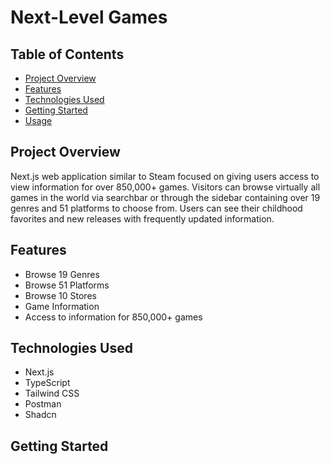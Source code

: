 # Next-Level Games

## Table of Contents

- [Project Overview](#project-overview)
- [Features](#features)
- [Technologies Used](#technologies-used)
- [Getting Started](#getting-started)
- [Usage](#usage)

## Project Overview

Next.js web application similar to Steam focused on giving users access to view information for over 850,000+ games. Visitors can browse virtually all games in the world via searchbar or through the sidebar containing over 19 genres and 51 platforms to choose from. Users can see their childhood favorites and new releases with frequently updated information. 

## Features
- Browse 19 Genres
- Browse 51 Platforms
- Browse 10 Stores
- Game Information
- Access to information for 850,000+ games

## Technologies Used
- Next.js
- TypeScript
- Tailwind CSS
- Postman
- Shadcn

## Getting Started
